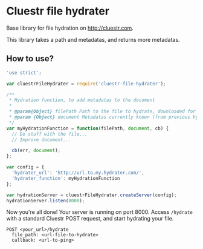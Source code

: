 Cluestr file hydrater
====================

Base library for file hydration on http://cluestr.com.

This library takes a path and metadatas, and returns more metadatas.

How to use?
-------------------

```javascript
'use strict';

var cluestrFileHydrater = require('cluestr-file-hydrater');

/**
 * Hydration function, to add metadatas to the document
 * 
 * @param{Object} filePath Path to the file to hydrate, downloaded for you on the filesystem
 * @param {Object} document Metadatas currently known (from previous hydraters, of from providers). Includes `binary_document_type`, `semantic_document_type` and `metadatas`.
 */
var myHydrationFunction = function(filePath, document, cb) {
  // Do stuff with the file...
  // Improve document...

  cb(err, document);
};

var config = {
  'hydrater_url': 'http://url.to.my.hydrater.com/',
  'hydrater_function': myHydrationFunction
};

var hydrationServer = cluestrFileHydrater.createServer(config);
hydrationServer.listen(8000);
```

Now you're all done! Your server is running on port 8000.
Access `/hydrate` with a standard Cluestr POST request, and start hydrating your file.

```
POST <your_url>/hydrate
  file_path: <url-file-to-hydrate>
  callback: <url-to-ping>
```

